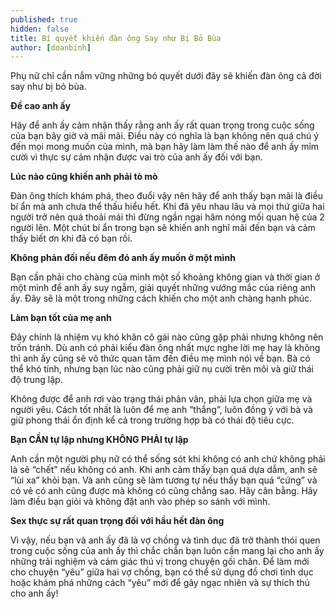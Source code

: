```yaml
---
published: true
hidden: false
title: Bí quyết khiến đàn ông Say như Bị Bỏ Bùa
author: [doanbinh] 
---
```

Phụ nữ chỉ cần nắm vững những bó quyết dưới đây sẽ khiến đàn ông cả đời say như bị bỏ bùa.

**Đề cao anh ấy**

Hãy để anh ấy cảm nhận thấy rằng anh ấy rất quan trọng trong cuộc sống của bạn bây giờ và mãi mãi. Điều này có nghĩa là bạn không nên quá chú ý đến mọi mong muốn của mình, mà bạn hãy làm làm thế nào để anh ấy mỉm cười vì thực sự cảm nhận được vai trò của anh ấy đối với bạn.

**Lúc nào cũng khiến anh phải tò mò**

Đàn ông thích khám phá, theo đuổi vậy nên hãy để anh thấy bạn mãi là điều bí ẩn mà anh chưa thể thấu hiểu hết. Khi đã yêu nhau lâu và mọi thứ giữa hai người trở nên quá thoải mái thì đừng ngần ngại hâm nóng mối quan hệ của 2 người lên. Một chút bí ẩn trong bạn sẽ khiến anh nghĩ mãi đến bạn và cảm thấy biết ơn khi đã có bạn rồi.

**Không phản đối nếu đêm đó anh ấy muốn ở một mình**

Bạn cần phải cho chàng của mình một số khoảng không gian và thời gian ở một mình để anh ấy suy ngẫm, giải quyết những vướng mắc của riêng anh ấy. Đây sẽ là một trong những cách khiến cho một anh chàng hạnh phúc.

**Làm bạn tốt của mẹ anh**

Đây chính là nhiệm vụ khó khăn cô gái nào cũng gặp phải nhưng không nên trốn tránh. Dù anh có phải kiểu đàn ông nhất mực nghe lời mẹ hay là không thì anh ấy cũng sẽ vô thức quan tâm đến điều mẹ mình nói về bạn. Bà có thể khó tính, nhưng bạn lúc nào cũng phải giữ nụ cười trên môi và giữ thái độ trung lập.

Không được để anh rơi vào trạng thái phân vân, phải lựa chọn giữa mẹ và người yêu. Cách tốt nhất là luôn để mẹ anh “thắng”, luôn đồng ý với bà và giữ phong thái ổn định kể cả trong trường hợp bà có thái độ tiêu cực.

**Bạn CẦN tự lập nhưng KHÔNG PHẢI tự lập**

Anh cần một người phụ nữ có thể sống sót khi không có anh chứ không phải là sẽ “chết” nếu không có anh. Khi anh cảm thấy bạn quá dựa dẫm, anh sẽ “lùi xa” khỏi bạn. Và anh cũng sẽ làm tương tự nếu thấy bạn quá “cứng” và có vẻ có anh cũng được mà không có cũng chẳng sao. Hãy cân bằng. Hãy làm điều bạn giỏi và không đặt anh vào phép so sánh với mình.

**Sex thực sự rất quan trọng đối với hầu hết đàn ông**

Vì vậy, nếu bạn và anh ấy đã là vợ chồng và tình dục đã trở thành thói quen trong cuộc sống của anh ấy thì chắc chắn bạn luôn cần mang lại cho anh ấy những trải nghiệm và cảm giác thú vị trong chuyện gối chăn. Để làm mới cho chuyện “yêu” giữa hai vợ chồng, bạn có thể sử dụng đồ chơi tình dục hoặc khám phá những cách “yêu” mới để gây ngạc nhiên và sự thích thú cho anh ấy!
